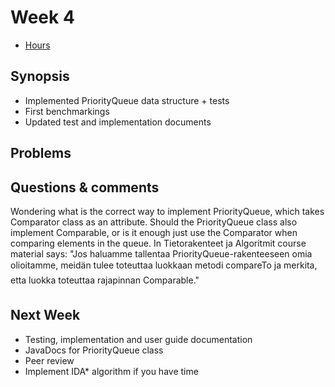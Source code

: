 # Week 4

- [Hours](https://github.com/MiguelSombrero/fifteen-puzzle-solver/blob/master/documentation/hours.md)

## Synopsis

- Implemented PriorityQueue data structure + tests
- First benchmarkings
- Updated test and implementation documents

## Problems


## Questions & comments

Wondering what is the correct way to implement PriorityQueue, which takes Comparator class as an attribute. Should the PriorityQueue class also implement Comparable, or is it enough just use the Comparator when comparing elements in the queue. In Tietorakenteet ja Algoritmit course material says: "Jos haluamme tallentaa PriorityQueue-rakenteeseen omia olioitamme, meidän tulee toteuttaa luokkaan metodi compareTo ja merkita, etta luokka toteuttaa rajapinnan Comparable."

## Next Week

- Testing, implementation and user guide documentation
- JavaDocs for PriorityQueue class
- Peer review
- Implement IDA* algorithm if you have time